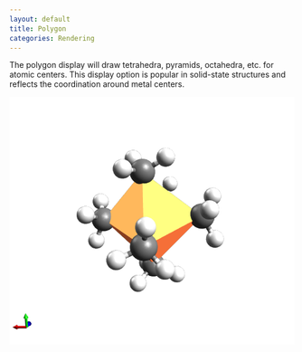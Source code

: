 ```yaml
---
layout: default
title: Polygon
categories: Rendering
---
```




The polygon display will draw tetrahedra, pyramids, octahedra, etc. for atomic centers. This display option is popular in solid-state structures and reflects the coordination around metal centers.



![](/images/Polygon.png)



